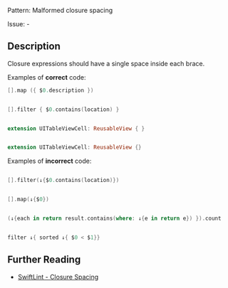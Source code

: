 Pattern: Malformed closure spacing

Issue: -

## Description

Closure expressions should have a single space inside each brace.

Examples of **correct** code:
```swift
[].map ({ $0.description })


[].filter { $0.contains(location) }


extension UITableViewCell: ReusableView { }


extension UITableViewCell: ReusableView {}

```
Examples of **incorrect** code:
```swift

[].filter(↓{$0.contains(location)})


[].map(↓{$0})


(↓{each in return result.contains(where: ↓{e in return e}) }).count


filter ↓{ sorted ↓{ $0 < $1}}

```

## Further Reading

* [SwiftLint - Closure Spacing](https://realm.github.io/SwiftLint/closure_spacing.html)